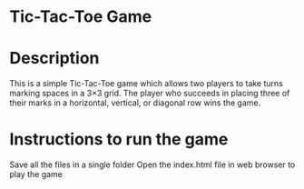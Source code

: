 # Tic-Tac-Toe Game
# Description
This is a simple Tic-Tac-Toe game which allows two players to take turns marking spaces in a 3×3 grid. The player who succeeds in placing three of their marks in a horizontal, vertical, or diagonal row wins the game.

# Instructions to run the game
Save all the files in a single folder
Open the index.html file in web browser to play the game
